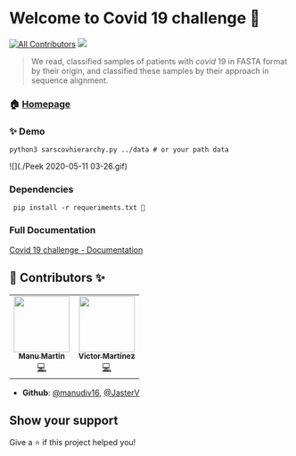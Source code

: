 # Welcome to Covid 19 challenge 👋
[![All Contributors](https://img.shields.io/badge/all_contributors-2-orange.svg?style=flat-square)](#-contributors-)
<img src="https://img.shields.io/badge/version-0.3-blue.svg?cacheSeconds=2592000" />


> We read, classified samples of patients with *covid* 19 in FASTA format by their origin, and classified these samples by their approach in sequence alignment.

### 🏠 [Homepage](https://github.com/JasterV/COVID-19-CHALLENGE)
### ✨ Demo

```python3 sarscovhierarchy.py ../data # or your path data```

![](./Peek 2020-05-11 03-26.gif)

### Dependencies 

``` pip install -r requeriments.txt 📝```

### Full Documentation

[Covid 19 challenge - Documentation](https://manudiv16.github.io/Covid-19-challenge)

## 👤 Contributors ✨

<table>
  <tr>    
    <td align="center"><a href="https://github.com/manudiv16"><img src="https://avatars3.githubusercontent.com/u/38869988?v=4" width="100px;" alt=""/><br /><sub><b>Manu Martin</b></sub></a><br /><a href="https://github.com/JasterV/COVID-19-CHALLENGE/commits?author=manudiv16" title="Code">💻</a></td>
    <td align="center"><a href="https://github.com/JasterV"><img src="https://avatars3.githubusercontent.com/u/49537445?v=4" width="100px;" alt=""/><br /><sub><b>Victor Martínez</b></sub></a><br /><a href="https://github.com/JasterV/COVID-19-CHALLENGE/commits?author=JasterV" title="Code">💻</a></td>
  </tr>
</table>

- **Github**: [@manudiv16](https://github.com/manudiv16), [@JasterV](https://github.com/JasterV)

## Show your support

Give a ⭐️ if this project helped you!
